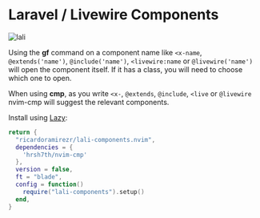 # Laravel / Livewire Components

![lali](https://github.com/RicardoRamirezR/lali-components.nvim/assets/6526545/62b8227d-8b25-4bf7-b755-6b0d6c1a39f4)

Using the **gf** command on a component name like ```<x-name```, ```@extends('name')```, ```@include('name')```, ```<livewire:name``` or ```@livewire('name')``` will open the component itself. If it has a class, you will need to choose which one to open.

When using **cmp**, as you write ```<x-```, ```@extends```, ```@include```, ```<live``` or ```@livewire``` nvim-cmp will suggest the relevant components.

Install using [Lazy](https://github.com/folke/lazy.nvim):
```lua
return {
  "ricardoramirezr/lali-components.nvim",
  dependencies = {
    'hrsh7th/nvim-cmp'
  },
  version = false,
  ft = "blade",
  config = function()
    require("lali-components").setup()
  end,
}
```

